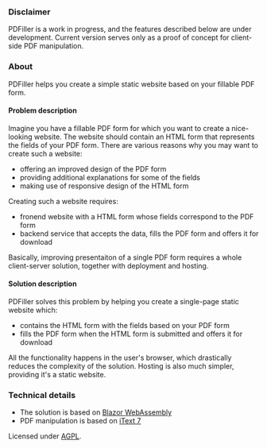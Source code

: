 ### Disclaimer
PDFiller is a work in progress, and the features described below are under development.
Current version serves only as a proof of concept for client-side PDF manipulation.

### About
PDFiller helps you create a simple static website based on your fillable PDF form.

#### Problem description
Imagine you have a fillable PDF form for which you want to create a nice-looking website. The website should contain an HTML form that represents the fields of your PDF form. There are various reasons why you may want to create such a website:
- offering an improved design of the PDF form
- providing additional explanations for some of the fields
- making use of responsive design of the HTML form

Creating such a website requires:
- fronend website with a HTML form whose fields correspond to the PDF form
- backend service that accepts the data, fills the PDF form and offers it for download

Basically, improving presentaiton of a single PDF form requires a whole client-server solution, together with deployment and hosting.

#### Solution description

PDFiller solves this problem by helping you create a single-page static website which:
- contains the HTML form with the fields based on your PDF form
- fills the PDF form when the HTML form is submitted and offers it for download

All the functionality happens in the user's browser, which drastically reduces the complexity of the solution. Hosting is also much simpler, providing it's a static website.



### Technical details
- The solution is based on [Blazor WebAssembly](https://docs.microsoft.com/en-us/aspnet/core/blazor/?view=aspnetcore-3.1#blazor-webassembly)
- PDF manipulation is based on [iText 7](https://github.com/itext/itext7-dotnet)


Licensed under [AGPL](LICENSE).